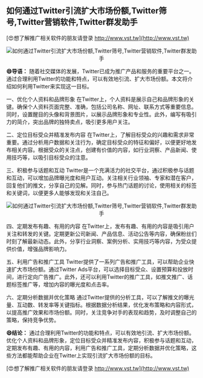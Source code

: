 ## **如何通过Twitter引流扩大市场份额,Twitter筛号,Twitter营销软件,Twitter群发助手**

[😍想了解推广相关软件的朋友请登录 http://www.vst.tw](http://www.vst.tw)

 <center><img src="https://vst.tw/MP4/tuiguang/png/1.png" alt="如何通过Twitter引流扩大市场份额,Twitter筛号,Twitter营销软件,Twitter群发助手"></center>

**😄导语：**
随着社交媒体的发展，Twitter已成为推广产品和服务的重要平台之一。通过合理利用Twitter的功能和特点，可以有效地引流、扩大市场份额。本文将介绍如何利用Twitter来实现这一目标。

一、优化个人资料和品牌形象
在Twitter上，个人资料是展示自己和品牌形象的关键。确保个人资料页面完整、准确，包括公司名称、网址、联系方式等重要信息。同时，设置醒目的头像和背景图片，以展示品牌形象和专业性。此外，编写有吸引力的简介，突出品牌的独特卖点，吸引更多用户关注。

二、定位目标受众并精准发布内容
在Twitter上，了解目标受众的兴趣和需求非常重要。通过分析用户数据和关注行为，确定目标受众的特征和偏好，以便更好地发布相关内容。根据受众的关注点，创建有价值的内容，如行业洞察、产品新闻、使用技巧等，以吸引目标受众的注意。

三、积极参与话题和互动
Twitter是一个充满活力的社交平台，通过积极参与话题和互动，可以增加品牌曝光度和用户互动。关注相关行业领袖、专家和潜在客户，回复他们的推文，分享自己的见解。同时，参与热门话题的讨论，使用相关的标签和关键词，以便更多人能够发现和关注自己。

 <center><img src="https://vst.tw/MP4/tuiguang/png/2.png" alt="如何通过Twitter引流扩大市场份额,Twitter筛号,Twitter营销软件,Twitter群发助手"></center>

四、定期发布有趣、有用的内容
在Twitter上，发布有趣、有用的内容是吸引用户关注和转发的关键。定期更新公司新闻、产品信息、活动公告等内容，确保粉丝们时刻了解最新动态。此外，分享行业洞察、案例分析、实用技巧等内容，为受众提供价值，增强品牌影响力。

五、利用广告和推广工具
Twitter提供了一系列广告和推广工具，可以帮助企业快速扩大市场份额。通过Twitter Ads平台，可以选择目标受众、设置预算和投放时间，进行定向广告推广。此外，还可以利用Twitter的推广工具，如推文推广、话题标签推广等，增加内容的曝光度和点击率。

六、定期分析数据并优化策略
通过Twitter提供的分析工具，可以了解推文的曝光量、互动数、转发率等关键指标。根据数据分析结果，优化发布策略和内容形式，以提高推广效果和市场份额。同时，关注竞争对手的表现和趋势，及时调整自己的策略，保持竞争优势。

**😄结论：**
通过合理利用Twitter的功能和特点，可以有效地引流、扩大市场份额。优化个人资料和品牌形象，定位目标受众并精准发布内容，积极参与话题和互动，定期发布有趣、有用的内容，利用广告和推广工具，定期分析数据并优化策略，这些方法都能帮助企业在Twitter上实现引流扩大市场份额的目标。

[😍想了解推广相关软件的朋友请登录 http://www.vst.tw](http://www.vst.tw)



